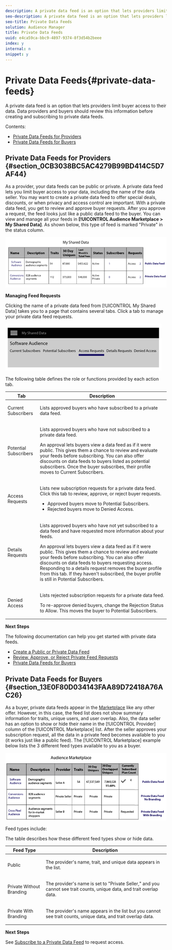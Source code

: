 ```yaml
---
description: A private data feed is an option that lets providers limit buyer access to their data. Data providers and buyers should review this information before creating and subscribing to private data feeds.
seo-description: A private data feed is an option that lets providers limit buyer access to their data. Data providers and buyers should review this information before creating and subscribing to private data feeds.
seo-title: Private Data Feeds
solution: Audience Manager
title: Private Data Feeds
uuid: e4ca59ca-bbc9-4897-9374-8f3d54b2beee
index: y
internal: n
snippet: y
---
```


# Private Data Feeds{#private-data-feeds}

A private data feed is an option that lets providers limit buyer access to their data. Data providers and buyers should review this information before creating and subscribing to private data feeds.

<!-- c_marketplace_privatefeed.xml -->

Contents:

<ul class="simplelist"> 
 <li> <a href="../../c-features/audience-marketplace/marketplace-private-feeds.md#section_0CB3038BC5AC4279B99BD414C5D7AF44"> Private Data Feeds for Providers </a> </li> 
 <li> <a href="../../c-features/audience-marketplace/marketplace-private-feeds.md#section_13E0F80D034143FAA89D72418A76AC26"> Private Data Feeds for Buyers </a> </li> 
</ul>

## Private Data Feeds for Providers {#section_0CB3038BC5AC4279B99BD414C5D7AF44}

As a provider, your data feeds can be public or private. A private data feed lets you limit buyer access to your data, including the name of the data seller. You may want to create a private data feed to offer special deals, discounts, or when privacy and access control are important. With a private data feed, you get to review and approve buyer requests. After you approve a request, the feed looks just like a public data feed to the buyer. You can view and manage all your feeds in **[!UICONTROL Audience Marketplace > My Shared Data]**. As shown below, this type of feed is marked "Private" in the status column.

![](assets/my_shared_data.png)

**Managing Feed Requests**

Clicking the name of a private data feed from [!UICONTROL My Shared Data] takes you to a page that contains several tabs. Click a tab to manage your private data feed requests.

![](assets/shared_data_tabs.png)

The following table defines the role or functions provided by each action tab.

<table id="table_AFB429CA52A34658859448D9A5215F9F"> 
 <thead> 
  <tr> 
   <th colname="col1" class="entry"> Tab </th> 
   <th colname="col2" class="entry"> Description </th> 
  </tr> 
 </thead>
 <tbody> 
  <tr> 
   <td colname="col1"> <p> <span class="uicontrol"> Current Subscribers</span> </p> </td> 
   <td colname="col2"> <p>Lists approved buyers who have subscribed to a private data feed. </p> </td> 
  </tr> 
  <tr> 
   <td colname="col1"> <p> <span class="uicontrol"> Potential Subscribers</span> </p> </td> 
   <td colname="col2"> <p>Lists approved buyers who have not subscribed to a private data feed. </p> <p>An approval lets buyers view a data feed as if it were public. This gives them a chance to review and evaluate your feeds before subscribing. You can also offer discounts on data feeds to buyers listed as potential subscribers. Once the buyer subscribes, their profile moves to <span class="uicontrol"> Current Subscribers</span>. </p> </td> 
  </tr> 
  <tr> 
   <td colname="col1"> <p> <span class="uicontrol"> Access Requests</span> </p> </td> 
   <td colname="col2"> <p>Lists new subscription requests for a private data feed. Click this tab to review, approve, or reject buyer requests. </p> 
    <ul id="ul_BE0A835A90B14C05B3F63226B79D052D"> 
     <li id="li_2C5686CEB6F4430BA18AED5AD75C330A">Approved buyers move to <span class="uicontrol"> Potential Subscribers</span>. </li> 
     <li id="li_929591FCF81E43A3881813BDBD3AC278">Rejected buyers move to <span class="uicontrol"> Denied Access</span>. </li> 
    </ul> </td> 
  </tr> 
  <tr> 
   <td colname="col1"> <p> <span class="uicontrol"> Details Requests</span> </p> </td> 
   <td colname="col2"> <p>Lists approved buyers who have not yet subscribed to a data feed and have requested more information about your feeds. </p> <p>An approval lets buyers view a data feed as if it were public. This gives them a chance to review and evaluate your feeds before subscribing. You can also offer discounts on data feeds to buyers requesting access. Responding to a details request removes the buyer profile from this tab. If they haven't subscribed, the buyer profile is still in <span class="uicontrol"> Potential Subscribers</span>. </p> </td> 
  </tr> 
  <tr> 
   <td colname="col1"> <p> <span class="uicontrol"> Denied Access</span> </p> </td> 
   <td colname="col2"> <p>Lists rejected subscription requests for a private data feed. </p> <p>To re-approve denied buyers, change the <span class="wintitle"> Rejection Status</span> to <span class="uicontrol"> Allow</span>. This moves the buyer to <span class="uicontrol"> Potential Subscribers</span>. </p> </td> 
  </tr> 
 </tbody> 
</table>

**Next Steps**

The following documentation can help you get started with private data feeds.

* [Create a Public or Private Data Feed](../../c-features/audience-marketplace/marketplace-data-providers/marketplace-create-manage-feeds.md#task_31BA4FB8FCD940588E6DCE2E7503DF4D) 
* [Review, Approve, or Reject Private Feed Requests](../../c-features/audience-marketplace/marketplace-data-providers/marketplace-create-manage-feeds.md#concept_4932D95774CF49FA92DE1E1BCDC0FDDA) 
* [Private Data Feeds for Buyers](../../c-features/audience-marketplace/marketplace-private-feeds.md#section_13E0F80D034143FAA89D72418A76AC26)

## Private Data Feeds for Buyers {#section_13E0F80D034143FAA89D72418A76AC26}

As a buyer, private data feeds appear in the [Marketplace](../../c-features/audience-marketplace/marketplace-data-buyers/marketplace-data-buyers.md#concept_47C5946409634F8F8DF885977A705B8C) like any other offer. However, in this case, the feed list does not show summary information for traits, unique users, and user overlap. Also, the data seller has an option to show or hide their name in the [!UICONTROL Provider] column of the [!UICONTROL Marketplace] list. After the seller approves your subscription request, all the data in a private feed becomes available to you (it works just like a public feed). The [!UICONTROL Marketplace] example below lists the 3 different feed types available to you as a buyer.

![](assets/buyer_marketplace.png)

Feed types include:

The table describes how these different feed types show or hide data.

<table id="table_41D4A798ACF548A3A03ACB427CA4652D"> 
 <thead> 
  <tr> 
   <th colname="col1" class="entry"> Feed Type </th> 
   <th colname="col2" class="entry"> Description </th> 
  </tr> 
 </thead>
 <tbody> 
  <tr> 
   <td colname="col1"> <p><span class="uicontrol"> Public</span> </p> </td> 
   <td colname="col2"> <p>The provider's name, trait, and unique data appears in the list. </p> </td> 
  </tr> 
  <tr> 
   <td colname="col1"> <p><span class="uicontrol"> Private Without Branding</span> </p> </td> 
   <td colname="col2"> <p>The provider's name is set to "Private Seller," and you cannot see trait counts, unique data, and trait overlap data. </p> </td> 
  </tr> 
  <tr> 
   <td colname="col1"> <p><span class="uicontrol"> Private With Branding</span> </p> </td> 
   <td colname="col2"> <p>The provider's name appears in the list but you cannot see trait counts, unique data, and trait overlap data. </p> </td> 
  </tr> 
 </tbody> 
</table>

**Next Steps**

See [Subscribe to a Private Data Feed](../../c-features/audience-marketplace/marketplace-data-buyers/marketplace-manage-subscriptions.md#task_201526273485445EB6DB0FAD196259C5) to request access.
